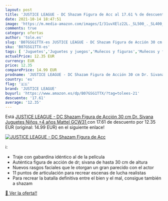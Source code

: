 ```yaml
---
layout: post
title: 'JUSTICE LEAGUE - DC Shazam Figura de Acc al 17.61 % de descuento'
date: 2021-10-14 18:47:51
image: 'https://m.media-amazon.com/images/I/31uvXElz22L._SL500_._SL400_.jpg'
comments: true
category: ofertas
author: 'tole.es'
slug: 'B07GSG1TTX-es JUSTICE LEAGUE - DC Shazam Figura de Acción 30 cm Dr....'
sku: 'B07GSG1TTX-es'
tags: [ 'Juguetes','Juguetes y juegos','Muñecos y figuras','Muñecos y figuras de acción','juguetes','justice league','mattel', ]
actualPrice: 12.35 EUR
currency: EUR
price: 12.35
comparePrice: 14.99 EUR
prodname: 'JUSTICE LEAGUE - DC Shazam Figura de Acción 30 cm Dr. Sivana  Juguetes Niños +4 años  Mattel GCW31 '
country: 'es'
flag: '🇪🇸'
brand: 'JUSTICE LEAGUE'
buyurl: 'https://www.amazon.es/dp/B07GSG1TTX/?tag=tolees-21'
descuento: '17.61'
average: '12.35'
---
```


Está [JUSTICE LEAGUE - DC Shazam Figura de Acción 30 cm Dr. Sivana  Juguetes Niños +4 años  Mattel GCW31 ](https://www.amazon.es/dp/B07GSG1TTX/?tag=tolees-21) con 17.61 de descuento por 12.35 EUR (original: 14.99 EUR) en el siguiente enlace!

[![JUSTICE LEAGUE - DC Shazam Figura de Acc](https://m.media-amazon.com/images/I/31uvXElz22L._SL500_._SL400_.jpg)](https://www.amazon.es/dp/B07GSG1TTX/?tag=tolees-21)

ℹ️:

- Traje con gabardina idéntico al de la película
- Auténtica figura de acción de dr; sivana de hasta 30 cm de altura
- Nuevos rasgos faciales que le otorgan un gran parecido con el actor
- 11 puntos de articulación para recrear escenas de lucha realistas
- Para recrear la batalla definitiva entre el bien y el mal, consigue también a shazam

[🛒 Ver la oferta!!](https://www.amazon.es/dp/B07GSG1TTX/?tag=tolees-21)
